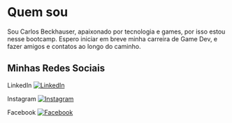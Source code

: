 # Quem sou

Sou Carlos Beckhauser, apaixonado por tecnologia e games, por isso estou nesse bootcamp. Espero iniciar em breve minha carreira de Game Dev, e fazer amigos e contatos ao longo do caminho.

## Minhas Redes Sociais

LinkedIn [![LinkedIn](https://img.shields.io/badge/LinkedIn-000?style=for-the-badge&logo=linkedin&logoColor=0E76A8)](https://www.linkedin.com/in/carlos-augusto-lucas-beckhauser-b56333131/)

Instagram [![Instagram](https://img.shields.io/badge/Instagram-000?style=for-the-badge&logo=instagram)](https://www.instagram.com/eu_lucbe/)

Facebook [![Facebook](https://img.shields.io/badge/Instagram-000?style=for-the-badge&logo=facebook)](https://www.facebook.com/carlosaugusto.lucasbeckhauser/)
